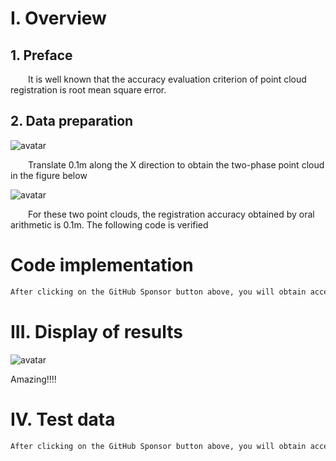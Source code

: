 #  I. Overview 

##  1. Preface 

   It is well known that the accuracy evaluation criterion of point cloud registration is root mean square error. 

##  2. Data preparation 

 ![avatar]( f98bbe0e83574576ae8dcc75bbadfa97.png) 

   Translate 0.1m along the X direction to obtain the two-phase point cloud in the figure below  

 ![avatar]( f9f41198ee294bc7becde5b903aa6703.png) 

    For these two point clouds, the registration accuracy obtained by oral arithmetic is 0.1m. The following code is verified 

#  Code implementation 

  ```python  
After clicking on the GitHub Sponsor button above, you will obtain access permissions to my private code repository ( https://github.com/slowlon/my_code_bar ) to view this blog code. By searching the code number of this blog, you can find the code you need, code number is: 2024020309574540789
  ```  
#  III. Display of results 

 ![avatar]( 343c028c7227458fb3443fe78400628b.png) 

  Amazing!!!! 

#  IV. Test data 

  ```python  
After clicking on the GitHub Sponsor button above, you will obtain access permissions to my private code repository ( https://github.com/slowlon/my_code_bar ) to view this blog code. By searching the code number of this blog, you can find the code you need, code number is: 2024020309574540789
  ```  

